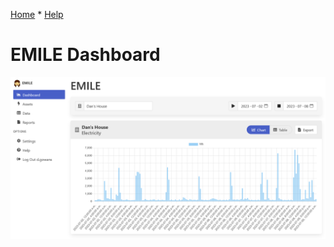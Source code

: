 [Home](https://cityssm.github.io/EMILE/)
*
[Help](https://cityssm.github.io/EMILE/docs/)


# EMILE Dashboard

![Dashboard](images/dashboard.png)